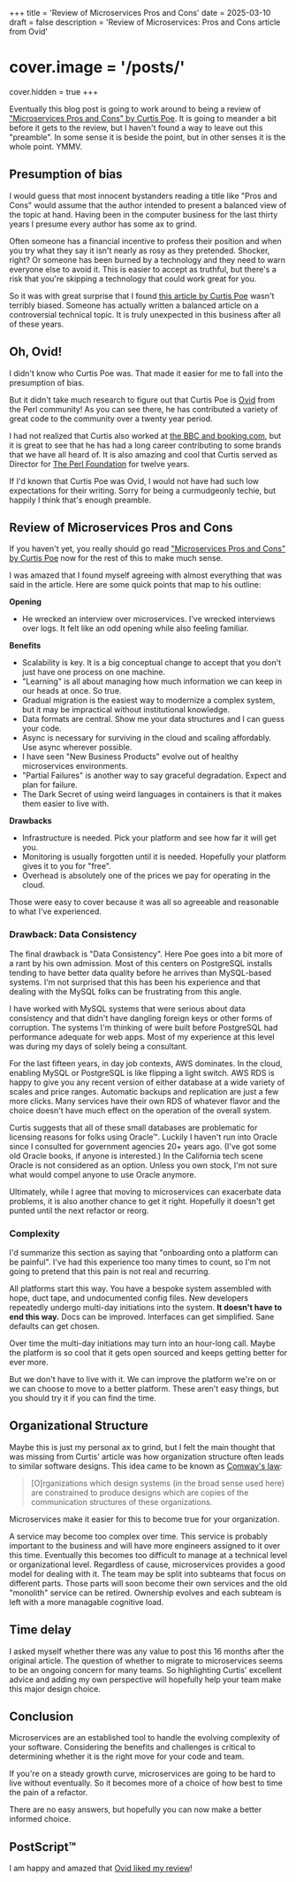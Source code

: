 +++
title = 'Review of Microservices Pros and Cons'
date = 2025-03-10
draft = false
description = 'Review of Microservices: Pros and Cons article from Ovid'
# cover.image = '/posts/'
cover.hidden = true
+++

Eventually this blog post is going to work around to being a review of
["Microservices Pros and Cons" by Curtis Poe](https://curtispoe.org/articles/microservices-pros-and-cons.html).
It is going to meander a bit before it gets to the review, but I haven't
found a way to leave out this "preamble".  In some sense it is beside the point,
but in other senses it is the whole point.  YMMV.

## Presumption of bias

I would guess that most innocent bystanders reading a title like "Pros and Cons"
would assume that the author intended to present a balanced view of the topic at hand.
Having been in the computer business for the last thirty years I presume every
author has some ax to grind.

Often someone has a financial incentive to profess their position and when you try
what they say it isn't nearly as rosy as they pretended.  Shocker, right?
Or someone has been burned by a technology and they need to warn everyone else to
avoid it.  This is easier to accept as truthful, but there's a risk that you're
skipping a technology that could work great for you.

So it was with great surprise that I found
[this article by Curtis Poe](https://curtispoe.org/articles/microservices-pros-and-cons.html)
wasn't terribly biased.
Someone has actually written a balanced article on a controversial technical topic.
It is truly unexpected in this business after all of these years.

## Oh, Ovid!

I didn't know who Curtis Poe was.  That made it easier for me to fall into the presumption of bias.

But it didn't take much research to figure out that Curtis Poe is
[Ovid](https://metacpan.org/author/OVID) from the Perl community!
As you can see there, he has contributed a variety of great code
to the community over a twenty year period.

I had not realized that Curtis also worked at
[the BBC and booking.com](https://www.linkedin.com/in/curtispoe/),
but it is great to see that he has had a long career contributing
to some brands that we have all heard of.
It is also amazing and cool that Curtis served as Director
for [The Perl Foundation](https://www.perlfoundation.org/)
for twelve years.

If I'd known that Curtis Poe was Ovid, I would not have had such low
expectations for their writing.  Sorry for being a curmudgeonly techie,
but happily I think that's enough preamble.

## Review of Microservices Pros and Cons

If you haven't yet, you really should go read
["Microservices Pros and Cons" by Curtis Poe](https://curtispoe.org/articles/microservices-pros-and-cons.html)
now for the rest of this to make much sense.

I was amazed that I found myself agreeing with almost everything that was said
in the article.  Here are some quick points that map to his outline:

__Opening__
* He wrecked an interview over microservices.  I've wrecked interviews over logs.  It felt like an odd opening while also feeling familiar.

__Benefits__
* Scalability is key.  It is a big conceptual change to accept that you don't just have one process on one machine.
* "Learning" is all about managing how much information we can keep in our heads at once.  So true.
* Gradual migration is the easiest way to modernize a complex system, but it may be impractical without institutional knowledge.
* Data formats are central.  Show me your data structures and I can guess your code.
* Async is necessary for surviving in the cloud and scaling affordably.  Use async wherever possible.
* I have seen "New Business Products" evolve out of healthy microservices environments.
* "Partial Failures" is another way to say graceful degradation.  Expect and plan for failure.
* The Dark Secret of using weird languages in containers is that it makes them easier to live with.

__Drawbacks__
* Infrastructure is needed.  Pick your platform and see how far it will get you.
* Monitoring is usually forgotten until it is needed.  Hopefully your platform gives it to you for "free".
* Overhead is absolutely one of the prices we pay for operating in the cloud.

Those were easy to cover because it was all so agreeable and reasonable to what I've experienced.

### Drawback: Data Consistency

The final drawback is "Data Consistency". Here Poe goes into a bit more of a rant by his own admission.
Most of this centers on PostgreSQL installs tending to have better data quality before he arrives
than MySQL-based systems.  I'm not surprised that this has been his experience and that dealing with the
MySQL folks can be frustrating from this angle.

I have worked with MySQL systems that were serious about data consistency and that didn't have dangling
foreign keys or other forms of corruption.  The systems I'm thinking of were built before PostgreSQL
had performance adequate for web apps.  Most of my experience at this level was during my days of
solely being a consultant.

For the last fifteen years, in day job contexts, AWS dominates.  In the cloud, enabling MySQL or PostgreSQL
is like flipping a light switch.  AWS RDS is happy to give you any recent version of either database at a wide 
variety of scales and price ranges.  Automatic backups and replication are just a few more clicks.
Many services have their own RDS of whatever flavor and the choice
doesn't have much effect on the operation of the overall system.

Curtis suggests that all of these small databases are problematic for licensing
reasons for folks using Oracle™.
Luckily I haven't run into Oracle since I consulted for government agencies 20+ years ago.
(I've got some old Oracle books, if anyone is interested.)
In the California tech scene Oracle is not considered as an option.
Unless you own stock, I'm not sure what would compel anyone to use Oracle anymore.

Ultimately, while I agree that moving to microservices can exacerbate data problems,
it is also another chance to get it right.  Hopefully it doesn't get punted
until the next refactor or reorg.

### Complexity

I'd summarize this section as saying that "onboarding onto a platform can be painful".
I've had this experience too many times to count, so I'm not going to pretend that this
pain is not real and recurring.

All platforms start this way.  You have a bespoke system assembled with hope, duct tape, and 
undocumented config files.  New developers repeatedly undergo multi-day initiations into the
system.  __It doesn't have to end this way.__  Docs can be improved.  Interfaces can get simplified.
Sane defaults can get chosen.

Over time the multi-day initiations may turn into an hour-long call.  Maybe the platform is so cool
that it gets open sourced and keeps getting better for ever more.

But we don't have to live with it.  We can improve the platform we're on or we can choose to move
to a better platform.  These aren't easy things, but you should try it if you can find the time.

## Organizational Structure

Maybe this is just my personal ax to grind, but I felt the main thought that was missing from
Curtis' article was how organization structure often leads to similar software designs.
This idea came to be known as [Comway's law](https://en.wikipedia.org/wiki/Conway%27s_law):

> [O]rganizations which design systems (in the broad sense used here) are
> constrained to produce designs which are copies of the communication structures
> of these organizations.

Microservices make it easier for this to become true for your organization.

A service may become too complex over time.
This service is probably important to the business and will have
more engineers assigned to it over this time.  Eventually this becomes too difficult to manage
at a technical level or organizational level.  Regardless of cause, microservices provides a good
model for dealing with it.  The team may be split into subteams that focus on different parts.
Those parts will soon become their own services and the old "monolith" service can be retired.
Ownership evolves and each subteam is left with a more managable cognitive load.

## Time delay

I asked myself whether there was any value to post this 16 months after the original article.
The question of whether to migrate to microservices seems to be an ongoing concern for many teams.
So highlighting Curtis' excellent advice and adding my own perspective will hopefully help
your team make this major design choice.

## Conclusion

Microservices are an established tool to handle the evolving complexity of your software.
Considering the benefits and challenges is critical to determining whether it is the right
move for your code and team.

If you're on a steady growth curve, microservices are going to be hard to live without eventually.
So it becomes more of a choice of how best to time the pain of a refactor.

There are no easy answers, but hopefully you can now make a better informed choice.

## PostScript™

I am happy and amazed that [Ovid liked my review](https://github.com/chicks-net/www-chicks-net/pull/32#issuecomment-2712859793)!
